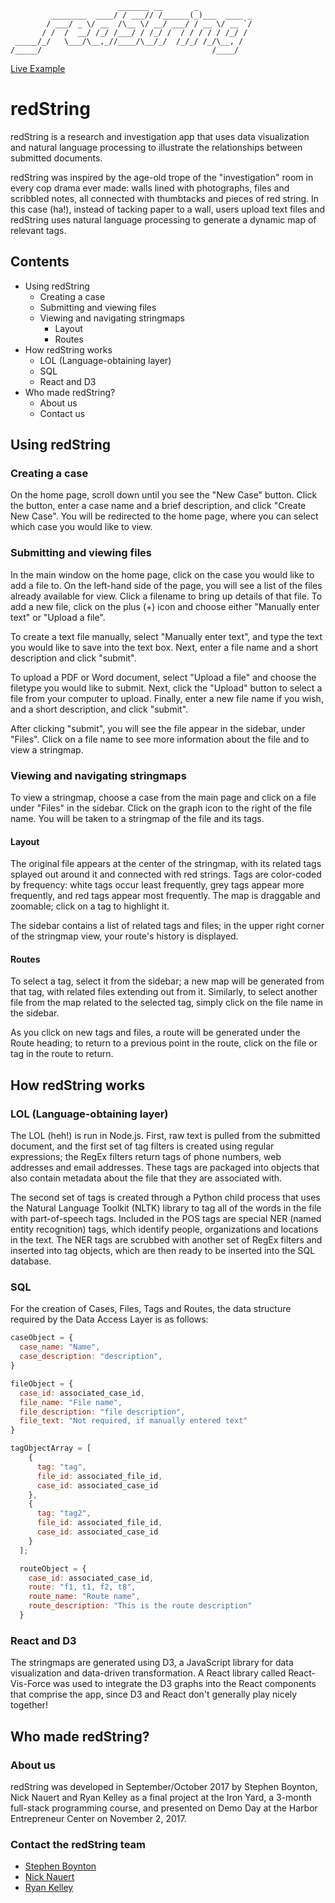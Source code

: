```
                        _______ __       _            
         ________  ____/ / ___// /______(_)___  ____ _
        / ___/ _ \/ __  /\__ \/ __/ ___/ / __ \/ __ `/
       / /  /  __/ /_/ /___/ / /_/ /  / / / / / /_/ /
 _____/_/   \___/\__,_//____/\__/_/  /_/_/ /_/\__, /  
/_____/                                      /____/   
```

[Live Example](https://www.redstring.xyz "Red String")

# redString
redString is a research and investigation app that uses data visualization and natural language processing to illustrate the relationships between submitted documents.

redString was inspired by the age-old trope of the "investigation" room in every cop drama ever made: walls lined with photographs, files and scribbled notes, all connected with thumbtacks and pieces of red string. In this case (ha!), instead of tacking paper to a wall, users upload text files and redString uses natural language processing to generate a dynamic map of relevant tags.  

## Contents

* Using redString
    * Creating a case
    * Submitting and viewing files
    * Viewing and navigating stringmaps
      * Layout
      * Routes
* How redString works
    * LOL (Language-obtaining layer)
    * SQL
    * React and D3
* Who made redString?
    * About us
    * Contact us


## Using redString

### Creating a case

On the home page, scroll down until you see the "New Case" button. Click the button, enter a case name and a brief description, and click "Create New Case". You will be redirected to the home page, where you can select which case you would like to view.

### Submitting and viewing files

In the main window on the home page, click on the case you would like to add a file to. On the left-hand side of the page, you will see a list of the files already available for view. Click a filename to bring up details of that file. To add a new file, click on the plus (+) icon and choose either "Manually enter text" or "Upload a file".

To create a text file manually, select "Manually enter text", and type the text you would like to save into the text box. Next, enter a file name and a short description and click "submit".

To upload a PDF or Word document, select "Upload a file" and choose the filetype you would like to submit. Next, click the "Upload" button to select a file from your computer to upload. Finally, enter a new file name if you wish, and a short description, and click "submit".

After clicking "submit", you will see the file appear in the sidebar, under "Files". Click on a file name to see more information about the file and to view a stringmap.

### Viewing and navigating stringmaps

To view a stringmap, choose a case from the main page and click on a file under "Files" in the sidebar. Click on the graph icon to the right of the file name. You will be taken to a stringmap of the file and its tags.

#### Layout

The original file appears at the center of the stringmap, with its related tags splayed out around it and connected with red strings. Tags are color-coded by frequency: white tags occur least frequently, grey tags appear more frequently, and red tags appear most frequently. The map is draggable and zoomable; click on a tag to highlight it.

The sidebar contains a list of related tags and files; in the upper right corner of the stringmap view, your route's history is displayed.

#### Routes

To select a tag, select it from the sidebar; a new map will be generated from that tag, with related files extending out from it. Similarly, to select another file from the map related to the selected tag, simply click on the file name in the sidebar.

As you click on new tags and files, a route will be generated under the Route heading; to return to a previous point in the route, click on the file or tag in the route to return.

## How redString works

### LOL (Language-obtaining layer)

The LOL (heh!) is run in Node.js. First, raw text is pulled from the submitted document, and the first set of tag filters is created using regular expressions; the RegEx filters return tags of phone numbers, web addresses and email addresses. These tags are packaged into objects that also contain metadata about the file that they are associated with.

The second set of tags is created through a Python child process that uses the Natural Language Toolkit (NLTK) library to tag all of the words in the file with part-of-speech tags. Included in the POS tags are special NER (named entity recognition) tags, which identify people, organizations and locations in the text. The NER tags are scrubbed with another set of RegEx filters and inserted into tag objects, which are then ready to be inserted into the SQL database.

### SQL
  For the creation of Cases, Files, Tags and Routes, the data structure required by the Data Access Layer is as follows:

  ``` javascript
  caseObject = {
    case_name: "Name",
    case_description: "description",
  }

  fileObject = {
    case_id: associated_case_id,
    file_name: "File name",
    file_description: "file description",
    file_text: "Not required, if manually entered text"
  }

  tagObjectArray = [
      {
        tag: "tag",
        file_id: associated_file_id,
        case_id: associated_case_id
      },
      {
        tag: "tag2",
        file_id: associated_file_id,
        case_id: associated_case_id
      }
    ];

    routeObject = {
      case_id: associated_case_id,
      route: "f1, t1, f2, t8",
      route_name: "Route name",
      route_description: "This is the route description"
    }

  ```


### React and D3

The stringmaps are generated using D3, a JavaScript library for data visualization and data-driven transformation. A React library called React-Vis-Force was used to integrate the D3 graphs into the React components that comprise the app, since D3 and React don't generally play nicely together!

## Who made redString?

### About us

redString was developed in September/October 2017 by Stephen Boynton, Nick Nauert and Ryan Kelley as a final project at the Iron Yard, a 3-month full-stack programming course, and presented on Demo Day at the Harbor Entrepreneur Center on November 2, 2017.


### Contact the redString team
  * [Stephen Boynton](https://www.stephenboynton.com)
  * [Nick Nauert](https://nicknauert.github.io/PortTwoFolio/)
  * [Ryan Kelley](http://www.rtkelley.com)
